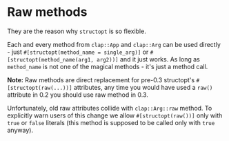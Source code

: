 # Raw methods

They are the reason why `structopt` is so flexible.

Each and every method from `clap::App` and `clap::Arg` can be used directly -
just `#[structopt(method_name = single_arg)]` or `#[structopt(method_name(arg1, arg2))]`
and it just works. As long as `method_name` is not one of the magical methods -
it's just a method call.

<div class="note block">

**Note:** Raw methods are direct replacement for pre-0.3 structopt's
`#[structopt(raw(...))]` attributes, any time you would have used a `raw()` attribute
in 0.2 you should use raw method in 0.3.

Unfortunately, old raw attributes collide with `clap::Arg::raw` method. To explicitly
warn users of this change we allow `#[structopt(raw())]` only with `true` or `false`
literals (this method is supposed to be called only with `true` anyway).

</div>
